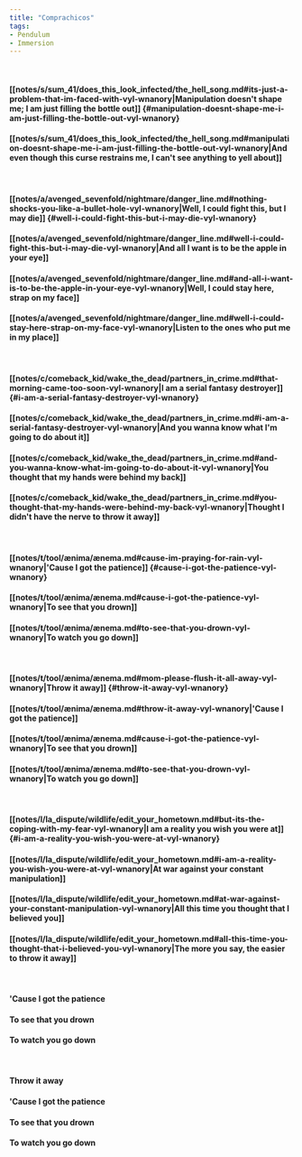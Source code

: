 ```yaml
---
title: "Comprachicos"
tags:
- Pendulum
- Immersion
---
```

&nbsp;
#### [[notes/s/sum_41/does_this_look_infected/the_hell_song.md#its-just-a-problem-that-im-faced-with-vyl-wnanory|Manipulation doesn't shape me; I am just filling the bottle out]] {#manipulation-doesnt-shape-me-i-am-just-filling-the-bottle-out-vyl-wnanory}
#### [[notes/s/sum_41/does_this_look_infected/the_hell_song.md#manipulation-doesnt-shape-me-i-am-just-filling-the-bottle-out-vyl-wnanory|And even though this curse restrains me, I can't see anything to yell about]]
&nbsp;
#### [[notes/a/avenged_sevenfold/nightmare/danger_line.md#nothing-shocks-you-like-a-bullet-hole-vyl-wnanory|Well, I could fight this, but I may die]] {#well-i-could-fight-this-but-i-may-die-vyl-wnanory}
#### [[notes/a/avenged_sevenfold/nightmare/danger_line.md#well-i-could-fight-this-but-i-may-die-vyl-wnanory|And all I want is to be the apple in your eye]]
#### [[notes/a/avenged_sevenfold/nightmare/danger_line.md#and-all-i-want-is-to-be-the-apple-in-your-eye-vyl-wnanory|Well, I could stay here, strap on my face]]
#### [[notes/a/avenged_sevenfold/nightmare/danger_line.md#well-i-could-stay-here-strap-on-my-face-vyl-wnanory|Listen to the ones who put me in my place]]
&nbsp;
#### [[notes/c/comeback_kid/wake_the_dead/partners_in_crime.md#that-morning-came-too-soon-vyl-wnanory|I am a serial fantasy destroyer]] {#i-am-a-serial-fantasy-destroyer-vyl-wnanory}
#### [[notes/c/comeback_kid/wake_the_dead/partners_in_crime.md#i-am-a-serial-fantasy-destroyer-vyl-wnanory|And you wanna know what I'm going to do about it]]
#### [[notes/c/comeback_kid/wake_the_dead/partners_in_crime.md#and-you-wanna-know-what-im-going-to-do-about-it-vyl-wnanory|You thought that my hands were behind my back]]
#### [[notes/c/comeback_kid/wake_the_dead/partners_in_crime.md#you-thought-that-my-hands-were-behind-my-back-vyl-wnanory|Thought I didn't have the nerve to throw it away]]
&nbsp;
#### [[notes/t/tool/ænima/ænema.md#cause-im-praying-for-rain-vyl-wnanory|'Cause I got the patience]] {#cause-i-got-the-patience-vyl-wnanory}
#### [[notes/t/tool/ænima/ænema.md#cause-i-got-the-patience-vyl-wnanory|To see that you drown]]
#### [[notes/t/tool/ænima/ænema.md#to-see-that-you-drown-vyl-wnanory|To watch you go down]]
&nbsp;
#### [[notes/t/tool/ænima/ænema.md#mom-please-flush-it-all-away-vyl-wnanory|Throw it away]] {#throw-it-away-vyl-wnanory}
#### [[notes/t/tool/ænima/ænema.md#throw-it-away-vyl-wnanory|'Cause I got the patience]]
#### [[notes/t/tool/ænima/ænema.md#cause-i-got-the-patience-vyl-wnanory|To see that you drown]]
#### [[notes/t/tool/ænima/ænema.md#to-see-that-you-drown-vyl-wnanory|To watch you go down]]
&nbsp;
#### [[notes/l/la_dispute/wildlife/edit_your_hometown.md#but-its-the-coping-with-my-fear-vyl-wnanory|I am a reality you wish you were at]] {#i-am-a-reality-you-wish-you-were-at-vyl-wnanory}
#### [[notes/l/la_dispute/wildlife/edit_your_hometown.md#i-am-a-reality-you-wish-you-were-at-vyl-wnanory|At war against your constant manipulation]]
#### [[notes/l/la_dispute/wildlife/edit_your_hometown.md#at-war-against-your-constant-manipulation-vyl-wnanory|All this time you thought that I believed you]]
#### [[notes/l/la_dispute/wildlife/edit_your_hometown.md#all-this-time-you-thought-that-i-believed-you-vyl-wnanory|The more you say, the easier to throw it away]]
&nbsp;
#### 'Cause I got the patience
#### To see that you drown
#### To watch you go down
&nbsp;
#### Throw it away
#### 'Cause I got the patience
#### To see that you drown
#### To watch you go down
